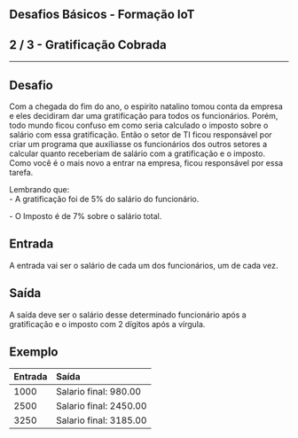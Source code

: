 Desafios Básicos - Formação IoT
-------------------------------
2 / 3 - Gratificação Cobrada
----------------------------

* * *

Desafio
-------

Com a chegada do fim do ano, o espirito natalino tomou conta da empresa e eles decidiram dar uma gratificação para todos
os funcionários. Porém, todo mundo ficou confuso em como seria calculado o imposto sobre o salário com essa
gratificação. Então o setor de TI ficou responsável por criar um programa que auxiliasse os funcionários dos outros
setores a calcular quanto receberiam de salário com a gratificação e o imposto. Como você é o mais novo a entrar na
empresa, ficou responsável por essa tarefa.

Lembrando que:  
\- A gratificação foi de 5% do salário do funcionário.

\- O Imposto é de 7% sobre o salário total.

**Entrada**
-----------

A entrada vai ser o salário de cada um dos funcionários, um de cada vez.

**Saída**
---------

A saída deve ser o salário desse determinado funcionário após a gratificação e o imposto com 2 dígitos após a vírgula.

**Exemplo**
-----------

| Entrada | Saída                  |
|:--------|:-----------------------|
| 1000    | Salario final: 980.00  |
| 2500    | Salario final: 2450.00 |
| 3250    | Salario final: 3185.00 |
